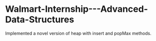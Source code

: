 # Walmart-Internship---Advanced-Data-Structures
Implemented a novel version of heap with insert and popMax methods.
